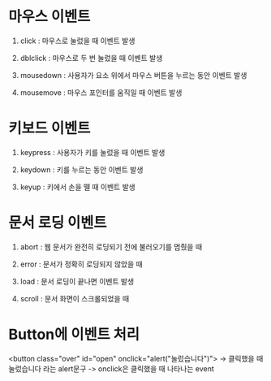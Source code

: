 # 마우스 이벤트

1. click : 마우스로 눌렀을 때 이벤트 발생

2. dblclick : 마우스로 두 번 눌렀을 때 이벤트 발생

3. mousedown : 사용자가 요소 위에서 마우스 버튼을 누르는 동안 이벤트 발생

4. mousemove : 마우스 포인터를 움직일 때 이벤트 발생

# 키보드 이벤트

1. keypress : 사용자가 키를 눌렀을 때 이벤트 발생

2. keydown : 키를 누르는 동안 이벤트 발생

3. keyup : 키에서 손을 뗄 때 이벤트 발생

# 문서 로딩 이벤트

1. abort : 웹 문서가 완전히 로딩되기 전에 불러오기를 멈췄을 때

2. error : 문서가 정확히 로딩되지 않았을 때

3. load : 문서 로딩이 끝나면 이벤트 발생

4. scroll : 문서 화면이 스크롤되었을 때

# Button에 이벤트 처리

<button class="over" id="open" onclick="alert("눌렀습니다")">
-> 클릭했을 때 눌렀습니다 라는 alert문구 -> onclick은 클릭했을 때 나타나는 event
